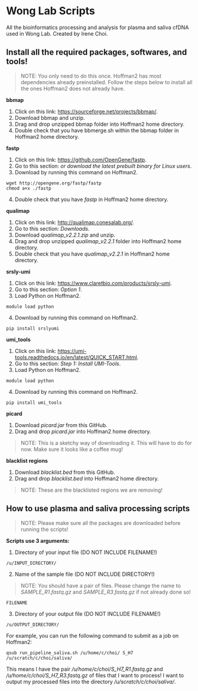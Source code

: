# Wong Lab Scripts

All the bioinformatics processing and analysis for plasma and saliva cfDNA used in Wong Lab. Created by Irene Choi.


## Install all the required packages, softwares, and tools!

> NOTE:
> You only need to do this once. Hoffman2 has most dependencies already preinstalled. 
> Follow the steps below to install all the ones Hoffman2 does not already have.

**bbmap**

1. Click on this link: https://sourceforge.net/projects/bbmap/.
2. Download bbmap and unzip.
3. Drag and drop unzipped bbmap folder into Hoffman2 home directory.
4. Double check that you have bbmerge.sh within the bbmap folder in Hoffman2 home directory.

**fastp**

1. Click on this link: https://github.com/OpenGene/fastp.
2. Go to this section: *or download the latest prebuilt binary for Linux users*.
3. Download by running this command on Hoffman2.
```
wget http://opengene.org/fastp/fastp
chmod a+x ./fastp
```
4. Double check that you have *fastp* in Hoffman2 home directory.

**qualimap**

1. Click on this link: http://qualimap.conesalab.org/.
2. Go to this section: *Downloads*.
3. Download *qualimap_v2.2.1.zip* and unzip.
4. Drag and drop unzipped *qualimap_v2.2.1* folder into Hoffman2 home directory.
5. Double check that you have *qualimap_v2.2.1* in Hoffman2 home directory.

**srsly-umi**

1. Click on this link: https://www.claretbio.com/products/srsly-umi.
2. Go to this section: *Option 1*.
3. Load Python on Hoffman2.
```
module load python
```
4. Download by running this command on Hoffman2.
```
pip install srslyumi
```

**umi_tools**

1. Click on this link: https://umi-tools.readthedocs.io/en/latest/QUICK_START.html.
2. Go to this section: *Step 1: Install UMI-Tools*.
3. Load Python on Hoffman2.
```
module load python
```
4. Download by running this command on Hoffman2.
```
pip install umi_tools
```

**picard**

1. Download *picard.jar* from this GitHub.
2. Drag and drop *picard.jar* into Hoffman2 home directory.

> NOTE:
> This is a sketchy way of downloading it. This will have to do for now.
> Make sure it looks like a coffee mug!

**blacklist regions**

1. Download *blacklist.bed* from this GitHub.
2. Drag and drop *blacklist.bed* into Hoffman2 home directory.

> NOTE:
> These are the blacklisted regions we are removing!


## How to use plasma and saliva processing scripts

> NOTE:
> Please make sure all the packages are downloaded before running the scripts!

**Scripts use 3 arguments:**
1. Directory of your input file (DO NOT INCLUDE FILENAME!)
```
/u/INPUT_DIRECTORY/
```
2. Name of the sample file (DO NOT INCLUDE DIRECTORY!)
> NOTE:
> You should have a pair of files.
> Please change the name to *SAMPLE_R1.fastq.gz* and *SAMPLE_R3.fastq.gz* if not already done so!
```
FILENAME
```
3. Directory of your output file (DO NOT INCLUDE FILENAME!)
```
/u/OUTPUT_DIRECTORY/
```

For example, you can run the following command to submit as a job on Hoffman2: 
```
qsub run_pipeline_saliva.sh /u/home/c/choi/ S_H7 /u/scratch/c/choi/saliva/
```
This means I have the pair */u/home/c/choi/S_H7_R1.fastq.gz* and */u/home/c/choi/S_H7_R3.fastq.gz* of files that I want to process!
I want to output my processed files into the directory */u/scratch/c/choi/saliva/*.